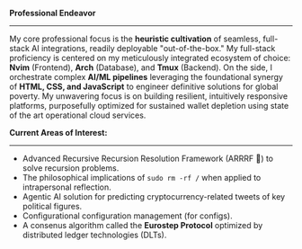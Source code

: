 **Professional Endeavor**

---

My core professional focus is the **heuristic cultivation** of seamless, full-stack AI integrations, readily deployable "out-of-the-box." My full-stack proficiency is centered on my meticulously integrated ecosystem of choice: **Nvim** (Frontend), **Arch** (Database), and **Tmux** (Backend). On the side, I orchestrate complex **AI/ML pipelines** leveraging the foundational synergy of **HTML, CSS, and JavaScript** to engineer definitive solutions for global poverty.  My unwavering focus is on building resilient, intuitively responsive platforms, purposefully optimized for sustained wallet depletion using state of the art operational cloud services.

**Current Areas of Interest:**

---

*   Advanced Recursive Recursion Resolution Framework (ARRRF 🐶) to solve recursion problems.
*   The philosophical implications of `sudo rm -rf /` when applied to intrapersonal reflection.
*   Agentic AI solution for predicting cryptocurrency-related tweets of key political figures.
*   Configurational configuration management (for configs).
*   A consenus algorithm called the **Eurostep Protocol** optimized by distributed ledger technologies (DLTs).
